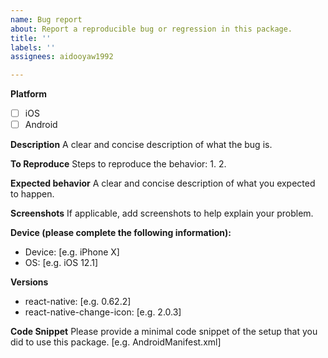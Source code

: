 ```yaml
---
name: Bug report
about: Report a reproducible bug or regression in this package.
title: ''
labels: ''
assignees: aidooyaw1992

---
```


**Platform**
 - [ ] iOS
 - [ ] Android

**Description**
A clear and concise description of what the bug is.

**To Reproduce**
Steps to reproduce the behavior:
1.
2.

**Expected behavior**
A clear and concise description of what you expected to happen.

**Screenshots**
If applicable, add screenshots to help explain your problem.

**Device (please complete the following information):**
 - Device: [e.g. iPhone X]
 - OS: [e.g. iOS 12.1]

**Versions**
 - react-native: [e.g. 0.62.2]
 - react-native-change-icon: [e.g. 2.0.3]

**Code Snippet**
Please provide a minimal code snippet of the setup that you did to use this package. [e.g. AndroidManifest.xml]
